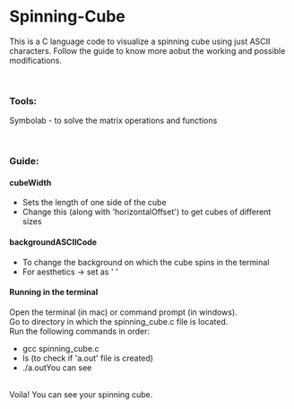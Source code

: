 # Spinning-Cube
This is a C language code to visualize a spinning cube using just ASCII characters. Follow the guide to know more aobut the working and possible modifications. 

<br/>

### Tools: 
Symbolab - to solve the matrix operations and functions 

<br/>

### Guide: 
#### cubeWidth 
  - Sets the length of one side of the cube 
  - Change this (along with 'horizontalOffset') to get cubes of different sizes 

#### backgroundASCIICode 
  - To change the background on which the cube spins in the terminal 
  - For aesthetics -> set as ' ' 

#### Running in the terminal
Open the terminal (in mac) or command prompt (in windows). <br/>
Go to directory in which the spinning_cube.c file is located. <br/>
Run the following commands in order: 
  - gcc spinning_cube.c
  - ls (to check if 'a.out' file is created)
  - ./a.outYou can see 
<br/>
Voila! You can see your spinning cube.

